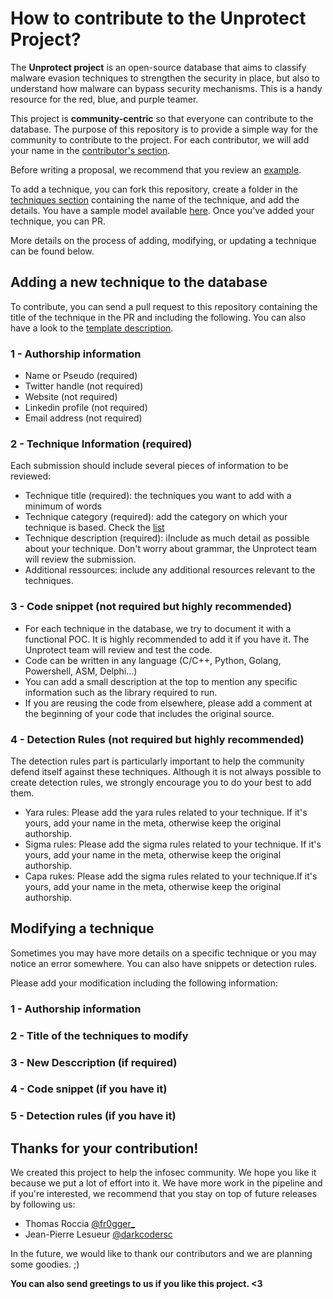 # How to contribute to the Unprotect Project?
The **Unprotect project** is an open-source database that aims to classify malware evasion techniques to strengthen the security in place, but also to understand how malware can bypass security mechanisms. This is a handy resource for the red, blue, and purple teamer.

This project is **community-centric** so that everyone can contribute to the database. The purpose of this repository is to provide a simple way for the community to contribute to the project. For each contributor, we will add your name in the [contributor's section](https://search.unprotect.it/about/). 

Before writing a proposal, we recommend that you review an [example](https://search.unprotect.it/technique/kill-process/).

To add a technique, you can fork this repository, create a folder in the [techniques section](https://github.com/fr0gger/Unprotect_Submission/tree/main/techniques) containing the name of the technique, and add the details. You have a sample model available [here](https://github.com/fr0gger/Unprotect_Submission/tree/main/techniques/template_description). Once you've added your technique, you can PR.

More details on the process of adding, modifying, or updating a technique can be found below.

## Adding a new technique to the database
To contribute, you can send a pull request to this repository containing the title of the technique in the PR and including the following. You can also have a look to the [template description](https://github.com/fr0gger/Unprotect_Submission/blob/main/techniques/template_description/description_template.md).

### 1 - Authorship information 
* Name or Pseudo (required)
* Twitter handle (not required)
* Website (not required) 
* Linkedin profile (not required)
* Email address (not required)

### 2 - Technique Information (required)
Each submission should include several pieces of information to be reviewed:
* Technique title (required): the techniques you want to add with a minimum of words
* Technique category (required): add the category on which your technique is based. Check the [list](https://search.unprotect.it/map)
* Technique description (required): iInclude as much detail as possible about your technique. Don't worry about grammar, the Unprotect team will review the submission.
* Additional ressources: include any additional resources relevant to the techniques.

### 3 - Code snippet (not required but highly recommended)
* For each technique in the database, we try to document it with a functional POC. It is highly recommended to add it if you have it. The Unprotect team will review and test the code.
* Code can be written in any language (C/C++, Python, Golang, Powershell, ASM, Delphi...)
* You can add a small description at the top to mention any specific information such as the library required to run.
* If you are reusing the code from elsewhere, please add a comment at the beginning of your code that includes the original source.

### 4 - Detection Rules (not required but highly recommended)
The detection rules part is particularly important to help the community defend itself against these techniques. Although it is not always possible to create detection rules, we strongly encourage you to do your best to add them.
* Yara rules: Please add the yara rules related to your technique. If it's yours, add your name in the meta, otherwise keep the original authorship.
* Sigma rules: Please add the sigma rules related to your technique. If it's yours, add your name in the meta, otherwise keep the original authorship.
* Capa rukes: Please add the sigma rules related to your technique.If it's yours, add your name in the meta, otherwise keep the original authorship.

## Modifying a technique 
Sometimes you may have more details on a specific technique or you may notice an error somewhere. You can also have snippets or detection rules.

Please add your modification including the following information:

### 1 - Authorship information

### 2 - Title of the techniques to modify

### 3 - New Desccription (if required)

### 4 - Code snippet (if you have it)

### 5 - Detection rules (if you have it) 

## Thanks for your contribution!
We created this project to help the infosec community. We hope you like it because we put a lot of effort into it. We have more work in the pipeline and if you're interested, we recommend that you stay on top of future releases by following us:

* Thomas Roccia [@fr0gger_](https://twitter.com/fr0gger_)
* Jean-Pierre Lesueur [@darkcodersc](https://twitter.com/DarkCoderSc)

In the future, we would like to thank our contributors and we are planning some goodies. ;) 

**You can also send greetings to us if you like this project. <3**

